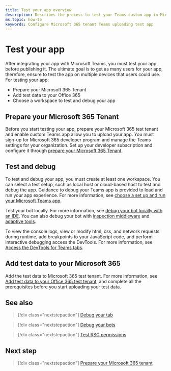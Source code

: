 ```yaml
---
title: Test your app overview
description: Describes the process to test your Teams custom app in Microsoft 365
ms.topic: how-to
keywords: Configure Microsoft 365 tenant Teams uploading test app 
---
```


# Test your app

After integrating your app with Microsoft Teams, you must test your app before publishing it. The ultimate goal is to get as many users for your app, therefore, ensure to test the app on multiple devices that users could use. For testing your app:

* Prepare your Microsoft 365 Tenant
* Add test data to your Office 365
* Choose a workspace to test and debug your app

## Prepare your Microsoft 365 Tenant

Before you start testing your app, prepare your Microsoft 365 test tenant and enable custom Teams app allow you to upload your app. You must sign-up for Microsoft 365 developer program and manage the Teams settings for your organization. Set up your developer subscription and configure it through [prepare your Microsoft 365 Tenant](~/concepts/build-and-test/prepare-your-o365-tenant.md).

## Test and debug

To test and debug your app, you must create at least one workspace. You can select a test setup, such as local host or cloud-based host to test and debug the app. Guidance to debug your Teams app is provided to load and run your app experience. For more information, see [choose a set up and run your Microsoft Teams app](~/concepts/build-and-test/debug.md).

Test your bot locally. For more information, see [debug your bot locally with an IDE](~/bots/how-to/debug/locally-with-an-ide.md). You can also debug your bot with [inspection middleware](/azure/bot-service/bot-service-debug-inspection-middleware?view=azure-bot-service-4.0&tabs=csharp&preserve-view=true) and [adaptive tools](/azure/bot-service/bot-service-debug-adaptive-tools?view=azure-bot-service-4.0&preserve-view=true). 

To view the console logs, view or modify html, css, and network requests during runtime, add breakpoints to your JavaScript code, and perform interactive debugging access the DevTools. For more information, see [Access the DevTools for Teams tabs](~/tabs/how-to/developer-tools.md). 

## Add test data to your Microsoft 365

Add the test data to Microsoft 365 test tenant. For more information, see [Add test data to your Office 365 test tenant](~/concepts/build-and-test/test-data.md), and complete all the prerequisites before you start uploading your test data.

## See also

> [!div class="nextstepaction"]
> [Debug your tab](~/tabs/how-to/developer-tools.md)
 
> [!div class="nextstepaction"]
> [Debug your bots](~/debug/locally-with-an-ide.md)

> [!div class="nextstepaction"]
> [Test RSC permissions](~/graph-api/rsc/test-resource-specific-consent.md)

## Next step

> [!div class="nextstepaction"]
> [Prepare your Microsoft 365 tenant](~/concepts/build-and-test/prepare-your-o365-tenant.md)
